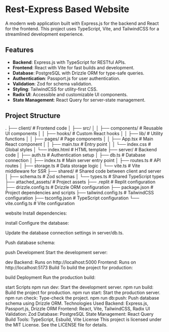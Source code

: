 # Rest-Express Based Website 

A modern web application built with Express.js for the backend and React for the frontend. This project uses TypeScript, Vite, and TailwindCSS for a streamlined development experience.

## Features

- **Backend**: Express.js with TypeScript for RESTful APIs.
- **Frontend**: React with Vite for fast builds and development.
- **Database**: PostgreSQL with Drizzle ORM for type-safe queries.
- **Authentication**: Passport.js for user authentication.
- **Validation**: Zod for schema validation.
- **Styling**: TailwindCSS for utility-first CSS.
- **Radix UI**: Accessible and customizable UI components.
- **State Management**: React Query for server-state management.

## Project Structure

. ├── client/ # Frontend code │ ├── src/ │ │ ├── components/ # Reusable UI components │ │ ├── hooks/ # Custom React hooks │ │ ├── lib/ # Utility functions │ │ ├── pages/ # Page components │ │ ├── App.tsx # Main React component │ │ ├── main.tsx # Entry point │ │ └── index.css # Global styles │ └── index.html # HTML template ├── server/ # Backend code │ ├── auth.ts # Authentication setup │ ├── db.ts # Database connection │ ├── index.ts # Main server entry point │ ├── routes.ts # API routes │ ├── storage.ts # Data storage logic │ └── vite.ts # Vite middleware for SSR ├── shared/ # Shared code between client and server │ ├── schema.ts # Zod schemas │ └── types.ts # Shared TypeScript types ├── attached_assets/ # Project assets ├── .replit # Replit configuration ├── drizzle.config.ts # Drizzle ORM configuration ├── package.json # Project dependencies and scripts ├── tailwind.config.ts # TailwindCSS configuration ├── tsconfig.json # TypeScript configuration └── vite.config.ts # Vite configuration

website
Install dependencies:

install
Configure the database:

Update the database connection settings in server/db.ts.

Push database schema:

push
Development
Start the development server:

dev
Backend: Runs on http://localhost:5000
Frontend: Runs on http://localhost:5173
Build
To build the project for production:

build
Deployment
Run the production build:

start
Scripts
npm run dev: Start the development server.
npm run build: Build the project for production.
npm run start: Start the production server.
npm run check: Type-check the project.
npm run db:push: Push database schema using Drizzle ORM.
Technologies Used
Backend: Express.js, Passport.js, Drizzle ORM
Frontend: React, Vite, TailwindCSS, Radix UI
Validation: Zod
Database: PostgreSQL
State Management: React Query
Build Tools: TypeScript, Esbuild, Vite
License
This project is licensed under the MIT License. See the LICENSE file for details.

